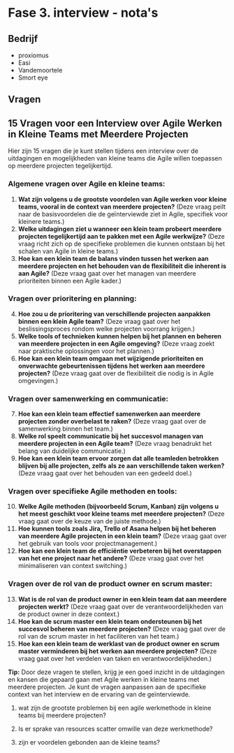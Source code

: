 # Fase 3. interview - nota's

## Bedrijf

- proxiomus
- Easi
- Vandemoortele
- Smort eye

## Vragen

## 15 Vragen voor een Interview over Agile Werken in Kleine Teams met Meerdere Projecten

Hier zijn 15 vragen die je kunt stellen tijdens een interview over de uitdagingen en mogelijkheden van kleine teams die Agile willen toepassen op meerdere projecten tegelijkertijd.

### Algemene vragen over Agile en kleine teams:

1. **Wat zijn volgens u de grootste voordelen van Agile werken voor kleine teams, vooral in de context van meerdere projecten?** (Deze vraag peilt naar de basisvoordelen die de geïnterviewde ziet in Agile, specifiek voor kleinere teams.)
2. **Welke uitdagingen ziet u wanneer een klein team probeert meerdere projecten tegelijkertijd aan te pakken met een Agile werkwijze?** (Deze vraag richt zich op de specifieke problemen die kunnen ontstaan bij het schalen van Agile in kleine teams.)
3. **Hoe kan een klein team de balans vinden tussen het werken aan meerdere projecten en het behouden van de flexibiliteit die inherent is aan Agile?** (Deze vraag gaat over het managen van meerdere prioriteiten binnen een Agile kader.)

### Vragen over prioritering en planning:

4. **Hoe zou u de prioritering van verschillende projecten aanpakken binnen een klein Agile team?** (Deze vraag gaat over het beslissingsproces rondom welke projecten voorrang krijgen.)
5. **Welke tools of technieken kunnen helpen bij het plannen en beheren van meerdere projecten in een Agile omgeving?** (Deze vraag zoekt naar praktische oplossingen voor het plannen.)
6. **Hoe kan een klein team omgaan met wijzigende prioriteiten en onverwachte gebeurtenissen tijdens het werken aan meerdere projecten?** (Deze vraag gaat over de flexibiliteit die nodig is in Agile omgevingen.)

### Vragen over samenwerking en communicatie:

7. **Hoe kan een klein team effectief samenwerken aan meerdere projecten zonder overbelast te raken?** (Deze vraag gaat over de samenwerking binnen het team.)
8. **Welke rol speelt communicatie bij het succesvol managen van meerdere projecten in een Agile team?** (Deze vraag benadrukt het belang van duidelijke communicatie.)
9. **Hoe kan een klein team ervoor zorgen dat alle teamleden betrokken blijven bij alle projecten, zelfs als ze aan verschillende taken werken?** (Deze vraag gaat over het behouden van een gedeeld doel.)

### Vragen over specifieke Agile methoden en tools:

10. **Welke Agile methoden (bijvoorbeeld Scrum, Kanban) zijn volgens u het meest geschikt voor kleine teams met meerdere projecten?** (Deze vraag gaat over de keuze van de juiste methode.)
11. **Hoe kunnen tools zoals Jira, Trello of Asana helpen bij het beheren van meerdere Agile projecten in een klein team?** (Deze vraag gaat over het gebruik van tools voor projectmanagement.)
12. **Hoe kan een klein team de efficiëntie verbeteren bij het overstappen van het ene project naar het andere?** (Deze vraag gaat over het minimaliseren van context switching.)

### Vragen over de rol van de product owner en scrum master:

13. **Wat is de rol van de product owner in een klein team dat aan meerdere projecten werkt?** (Deze vraag gaat over de verantwoordelijkheden van de product owner in deze context.)
14. **Hoe kan de scrum master een klein team ondersteunen bij het succesvol beheren van meerdere projecten?** (Deze vraag gaat over de rol van de scrum master in het faciliteren van het team.)
15. **Hoe kan een klein team de werklast van de product owner en scrum master verminderen bij het werken aan meerdere projecten?** (Deze vraag gaat over het verdelen van taken en verantwoordelijkheden.)

**Tip:** Door deze vragen te stellen, krijg je een goed inzicht in de uitdagingen en kansen die gepaard gaan met Agile werken in kleine teams met meerdere projecten. Je kunt de vragen aanpassen aan de specifieke context van het interview en de ervaring van de geïnterviewde.


1. wat zijn de grootste problemen bij een agile werkmethode in kleine teams bij meerdere projecten?

2. Is er sprake van resources scatter omwille van deze werkmethode?

3. zijn er voordelen gebonden aan de kleine teams?
